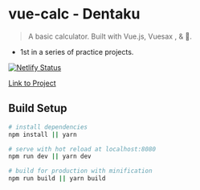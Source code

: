 # vue-calc - Dentaku

> A basic calculator. Built with Vue.js, Vuesax , & 💜.

- 1st in a series of practice projects. 

[![Netlify Status](https://api.netlify.com/api/v1/badges/1e89f57c-185a-45e3-a537-646d97b9a10e/deploy-status)](https://app.netlify.com/sites/dentaku/deploys)

[Link to Project](https://dentaku.netlify.com)


## Build Setup

``` bash
# install dependencies
npm install || yarn

# serve with hot reload at localhost:8080
npm run dev || yarn dev

# build for production with minification
npm run build || yarn build

```



